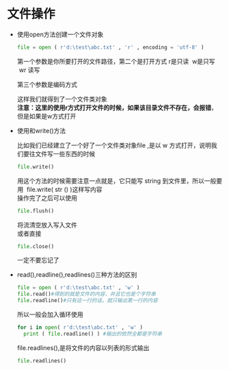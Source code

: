 # 文件操作

* 使用open方法创建一个文件对象
    ```python
    file = open ( r'd:\test\abc.txt' , 'r' , encoding = 'utf-8' )
    ```
    第一个参数是你所要打开的文件路径，第二个是打开方式  r是只读  w是只写  wr 读写

    第三个参数是编码方式

    这样我们就得到了一个文件类对象
    </br>**注意：这里的使用r方式打开文件的时候，如果该目录文件不存在，会报错**，但是如果是w方式打开

* 使用和write()方法

    比如我们已经建立了一个好了一个文件类对象file ,是以 w 方式打开，说明我们要往文件写一些东西的时候
    ```python
    file.write()
    ```
    用这个方法的时候需要注意一点就是，它只能写 string 到文件里，所以一般要用  file.write( str () )这样写内容
    </br>操作完了之后可以使用
    ```python
    file.flush()
    ```
    将流清空放入写入文件
    </br>或者直接
    ```python
    file.close()
    ```
    一定不要忘记了

* read(),readline(),readlines()三种方法的区别
    ```python
    file = open ( r'd:\test\abc.txt' , 'w' )
    file.read()#得到的就是文件的内容，并且它也是个字符串
    file.readline()#只有这一行的话，就只输出第一行的内容
    ```
    所以一般会加入循环使用
    ```python
    for i in open( r'd:\test\abc.txt' , 'w' )
      print ( file.readline() ) #输出的依然全都是字符串
    ```
    file.readlines(),是将文件的内容以列表的形式输出
    ```python
    file.readlines()
    ```